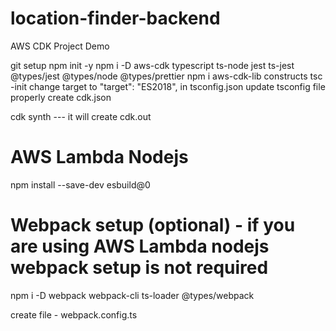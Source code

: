 # location-finder-backend

AWS CDK Project Demo

git setup
npm init -y
npm i -D aws-cdk typescript ts-node jest ts-jest @types/jest @types/node @types/prettier
npm i aws-cdk-lib constructs
tsc -init
change target to "target": "ES2018", in tsconfig.json
update tsconfig file properly
create cdk.json

cdk synth --- it will create cdk.out


 
# AWS Lambda Nodejs

npm install --save-dev esbuild@0

# Webpack setup (optional) - if you are using AWS Lambda nodejs webpack setup is not required
npm i -D webpack webpack-cli ts-loader @types/webpack

create file - webpack.config.ts